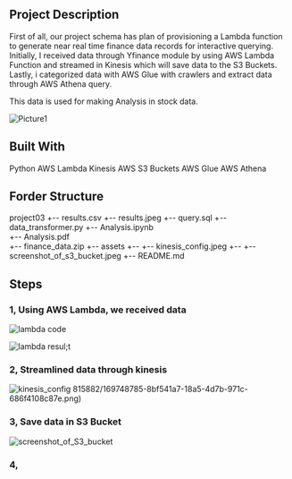 ## Project Description

First of all, our project schema has plan of provisioning a Lambda function to generate near real time finance data records for interactive querying.
Initially, I received data through Yfinance module by using AWS Lambda Function and streamed in Kinesis which will save data to the S3 Buckets. 
Lastly, i categorized data with AWS Glue with crawlers and extract data through AWS Athena query.

This data is used for making Analysis in stock data.

![Picture1](https://user-images.githubusercontent.com/82815882/169748078-c033f73c-a42c-4044-9e5a-49d16496dd7e.png)



## Built With

Python
AWS Lambda
Kinesis
AWS S3 Buckets
AWS Glue
AWS Athena



## Forder Structure

project03
+-- results.csv
+-- results.jpeg
+-- query.sql
+-- data_transformer.py
+-- Analysis.ipynb 	
+-- Analysis.pdf 	
+-- finance_data.zip 
+-- assets
+-- +-- kinesis_config.jpeg
+-- +-- screenshot_of_s3_bucket.jpeg
+-- README.md

## Steps

### 1, Using AWS Lambda, we received data

![lambda code](https://user-images.githubusercontent.com/82815882/169748783-bdb95f36-21b9-4e6c-b0ef-a89249575312.png)

![lambda resul;t](https://user-images.githubusercontent.com/82815882/169748785-8bf541a7-18a5-4d7b-971c-686f4108c87e.png)

### 2, Streamlined data through kinesis

![kinesis_config](https://user-images.githubusercontent.com/82815882/169749037-553fbd12-3f14-423b-b9e9-24250b9b65d7.jpg)
815882/169748785-8bf541a7-18a5-4d7b-971c-686f4108c87e.png)

### 3, Save data in S3 Bucket

![screenshot_of_S3_bucket](https://user-images.githubusercontent.com/82815882/169749101-ac539df0-1822-4146-b3a9-34c26f77df50.jpg)

### 4, 

